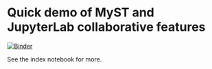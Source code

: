 # Quick demo of MyST and JupyterLab collaborative features

[![Binder](https://mybinder.org/badge_logo.svg)](https://mybinder.org/v2/gh/fperez/jcollab-demo/HEAD?labpath=index.ipynb)

See the index notebook for more.
